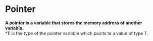 # Pointer
**A pointer is a variable that stores the memory address of another variable.**<br>
***T** is the type of the pointer variable which points to a value of type T.


